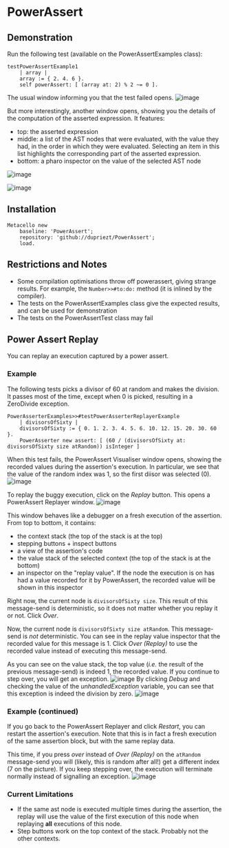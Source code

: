 # PowerAssert

## Demonstration
Run the following test (available on the PowerAssertExamples class):
```Smalltalk
testPowerAssertExample1
	| array |
	array := { 2. 4. 6 }.
	self powerAssert: [ (array at: 2) % 2 ~= 0 ].
```
The usual window informing you that the test failed opens.
![image](https://user-images.githubusercontent.com/32486709/59906624-7d574a80-9409-11e9-87ce-c85d70bfa997.png)

But more interestingly, another window opens, showing you the details of the computation of the asserted expression.
It features:
- top: the asserted expression
- middle: a list of the AST nodes that were evaluated, with the value they had, in the order in which they were evaluated. Selecting an item in this list highlights the corresponding part of the asserted expression.
- bottom: a pharo inspector on the value of the selected AST node


![image](https://user-images.githubusercontent.com/32486709/59906653-8ba56680-9409-11e9-83d1-246ad158ee81.png)


![image](https://user-images.githubusercontent.com/32486709/59906941-328a0280-940a-11e9-9aec-345d55fc0273.png)


## Installation
```Smalltalk
Metacello new
    baseline: 'PowerAssert';
    repository: 'github://dupriezt/PowerAssert';
    load.
```

## Restrictions and Notes
- Some compilation optimisations throw off powerassert, giving strange results. For example, the `Number>>#to:do:` method (it is inlined by the compiler).
- The tests on the PowerAssertExamples class give the expected results, and can be used for demonstration
- The tests on the PowerAssertTest class may fail

## Power Assert Replay
You can replay an execution captured by a power assert.

### Example
The following tests picks a divisor of 60 at random and makes the division. It passes most of the time, except when 0 is picked, resulting in a ZeroDivide exception.
```Smalltalk
PowerAsserterExamples>>#testPowerAsserterReplayerExample
	| divisorsOfSixty |
	divisorsOfSixty := { 0. 1. 2. 3. 4. 5. 6. 10. 12. 15. 20. 30. 60 }.
	PowerAsserter new assert: [ (60 / (divisorsOfSixty at: divisorsOfSixty size atRandom)) isInteger ]
```
When this test fails, the PowerAssert Visualiser window opens, showing the recorded values during the assertion's execution.
In particular, we see that the value of the random index was 1, so the first diisor was selected (0).
![image](https://user-images.githubusercontent.com/32486709/60267860-6de56f00-98eb-11e9-91ca-466b409df76d.png)

To replay the buggy execution, click on the *Replay* button. This opens a PowerAssert Replayer window.
![image](https://user-images.githubusercontent.com/32486709/60268056-d0d70600-98eb-11e9-84d1-92343656efa6.png)

This window behaves like a debugger on a fresh execution of the assertion. From top to bottom, it contains:
- the context stack (the top of the stack is at the top)
- stepping buttons + inspect buttons
- a view of the assertion's code
- the value stack of the selected context (the top of the stack is at the bottom)
- an inspector on the "replay value". If the node the execution is on has had a value recorded for it by PowerAssert, the recorded value will be shown in this inspector

Right now, the current node is `divisorsOfSixty size`. This result of this message-send is deterministic, so it does not matter whether you replay it or not. Click *Over*.

Now, the current node is `divisorsOfSixty size atRandom`. This message-send is *not* deterministic. You can see in the replay value inspector that the recorded value for this message is 1. Click *Over (Replay)* to use the recorded value instead of executing this message-send.

As you can see on the value stack, the top value (*i.e.* the result of the previous message-send) is indeed 1, the recorded value. If you continue to step over, you will get an exception.
![image](https://user-images.githubusercontent.com/32486709/60268849-a7b77500-98ed-11e9-8e3e-6f35d872da4f.png)
By clicking *Debug* and checking the value of the *unhandledException* variable, you can see that this exception is indeed the division by zero.
![image](https://user-images.githubusercontent.com/32486709/60269097-185e9180-98ee-11e9-9eab-48f2f05e9f07.png)

### Example (continued)
If you go back to the PowerAssert Replayer and click *Restart*, you can restart the assertion's execution. Note that this is in fact a fresh execution of the same assertion block, but with the same replay data.

This time, if you press *over* instead of *Over (Replay)* on the `atRandom` message-send you will (likely, this is random after all!) get a different index (7 on the picture). If you keep stepping over, the execution will terminate normally instead of signalling an exception.
![image](https://user-images.githubusercontent.com/32486709/60269369-9f136e80-98ee-11e9-8499-f6b1d8222907.png)

### Current Limitations
- If the same ast node is executed multiple times during the assertion, the replay will use the value of the first execution of this node when replaying **all** executions of this node.
- Step buttons work on the top context of the stack. Probably not the other contexts.
